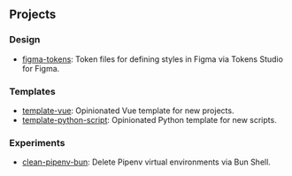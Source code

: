 ## Projects

### Design

- [figma-tokens](https://codeberg.org/joaopalmeiro/figma-tokens): Token files for defining styles in Figma via Tokens Studio for Figma.

### Templates

- [template-vue](https://github.com/joaopalmeiro/template-vue): Opinionated Vue template for new projects.
- [template-python-script](https://github.com/joaopalmeiro/template-python-script): Opinionated Python template for new scripts.

### Experiments

- [clean-pipenv-bun](https://gitlab.com/joaommpalmeiro/clean-pipenv-bun): Delete Pipenv virtual environments via Bun Shell.
